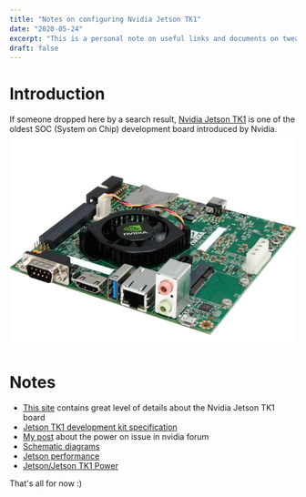 ```yaml
---
title: "Notes on configuring Nvidia Jetson TK1"
date: "2020-05-24"
excerpt: "This is a personal note on useful links and documents on tweaking/configuring Nvidia Jetson TK1 board"
draft: false
---
```


# Introduction

If someone dropped here by a search result, [Nvidia Jetson TK1](https://developer.nvidia.com/embedded/buy/jetson-devkit) is one of the oldest SOC (System on Chip) development board introduced by Nvidia.
![TK1](jetson_tk1.png)

# Notes

- [This site](https://elinux.org/Jetson_TK1) contains great level of details about the Nvidia Jetson TK1 board
- [Jetson TK1 development kit specification](http://developer.download.nvidia.com/embedded/jetson/TK1/docs/3_HWDesignDev/JTK1_DevKit_Specification.pdf)
- [My post](https://forums.developer.nvidia.com/t/jetson-tk1-does-not-booting-up/124598) about the power on issue in nvidia forum
- [Schematic diagrams](https://forums.developer.nvidia.com/t/power-on-issues-with-jetson-tk1/35473/6?u=tmkasun)
- [Jetson performance](https://elinux.org/Jetson/Performance)
- [Jetson/Jetson TK1 Power](https://elinux.org/Jetson/Jetson_TK1_Power)

That's all for now :)
